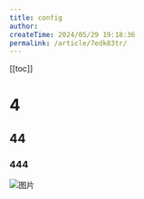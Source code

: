 ```yaml
---
title: config
author:
createTime: 2024/05/29 19:18:36
permalink: /article/7edk83tr/
---
```

[[toc]]


# 4

## 44

### 444

![图片](/images/5月安排.png)


